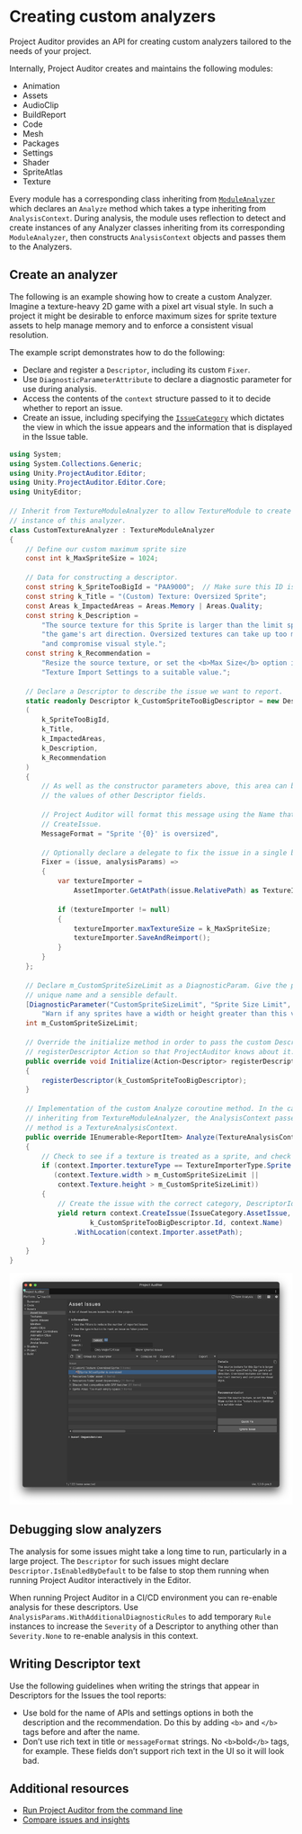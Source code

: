 # Creating custom analyzers

Project Auditor provides an API for creating custom analyzers tailored to the needs of your project.

Internally, Project Auditor creates and maintains the following modules:

* Animation
* Assets
* AudioClip
* BuildReport
* Code
* Mesh
* Packages
* Settings
* Shader
* SpriteAtlas
* Texture

Every module has a corresponding class inheriting from [`ModuleAnalyzer`](xref:Unity.ProjectAuditor.Editor.Core.ModuleAnalyzer) which declares an `Analyze` method which takes a type inheriting from `AnalysisContext`. During analysis, the module uses reflection to detect and create instances of any Analyzer classes inheriting from its corresponding `ModuleAnalyzer`, then constructs `AnalysisContext` objects and passes them to the Analyzers.

## Create an analyzer

The following is an example showing how to create a custom Analyzer. Imagine a texture-heavy 2D game with a pixel art visual style. In such a project it might be desirable to enforce maximum sizes for sprite texture assets to help manage memory and to enforce a consistent visual resolution. 

The example script demonstrates how to do the following: 

* Declare and register a `Descriptor`, including its custom `Fixer`.
* Use `DiagnosticParameterAttribute` to declare a diagnostic parameter for use during analysis. 
* Access the contents of the `context` structure passed to it to decide whether to report an issue.
* Create an issue, including specifying the [`IssueCategory`](xref:Unity.ProjectAuditor.Editor.IssueCategory) which dictates the view in which the issue appears and the information that is displayed in the Issue table.

```c#
using System;
using System.Collections.Generic;
using Unity.ProjectAuditor.Editor;
using Unity.ProjectAuditor.Editor.Core;
using UnityEditor;

// Inherit from TextureModuleAnalyzer to allow TextureModule to create and run an
// instance of this analyzer.
class CustomTextureAnalyzer : TextureModuleAnalyzer
{
    // Define our custom maximum sprite size
    const int k_MaxSpriteSize = 1024;
    
    // Data for constructing a descriptor.
    const string k_SpriteTooBigId = "PAA9000";  // Make sure this ID is unique.
    const string k_Title = "(Custom) Texture: Oversized Sprite";
    const Areas k_ImpactedAreas = Areas.Memory | Areas.Quality;
    const string k_Description =
        "The source texture for this Sprite is larger than the limit specified by " + 
        "the game's art direction. Oversized textures can take up too much memory " +
        "and compromise visual style.";
    const string k_Recommendation =
        "Resize the source texture, or set the <b>Max Size</b> option in the " +
        "Texture Import Settings to a suitable value.";
    
    // Declare a Descriptor to describe the issue we want to report.
    static readonly Descriptor k_CustomSpriteTooBigDescriptor = new Descriptor
    (
        k_SpriteTooBigId,
        k_Title,
        k_ImpactedAreas,
        k_Description,
        k_Recommendation
    )
    {
        // As well as the constructor parameters above, this area can be used to set
        // the values of other Descriptor fields.
        
        // Project Auditor will format this message using the Name that's passed into
        // CreateIssue.
        MessageFormat = "Sprite '{0}' is oversized", 
        
        // Optionally declare a delegate to fix the issue in a single button click. 
        Fixer = (issue, analysisParams) =>
        {
            var textureImporter =
                AssetImporter.GetAtPath(issue.RelativePath) as TextureImporter;
            
            if (textureImporter != null)
            {
                textureImporter.maxTextureSize = k_MaxSpriteSize;
                textureImporter.SaveAndReimport();
            }
        }
    };

    // Declare m_CustomSpriteSizeLimit as a DiagnosticParam. Give the parameter a
    // unique name and a sensible default.
    [DiagnosticParameter("CustomSpriteSizeLimit", "Sprite Size Limit",
        "Warn if any sprites have a width or height greater than this value.", k_MaxSpriteSize)]
    int m_CustomSpriteSizeLimit;

    // Override the initialize method in order to pass the custom Descriptor to the
    // registerDescriptor Action so that ProjectAuditor knows about it.
    public override void Initialize(Action<Descriptor> registerDescriptor)
    {
        registerDescriptor(k_CustomSpriteTooBigDescriptor);
    }

    // Implementation of the custom Analyze coroutine method. In the case of a class
    // inheriting from TextureModuleAnalyzer, the AnalysisContext passed to this
    // method is a TextureAnalysisContext.
    public override IEnumerable<ReportItem> Analyze(TextureAnalysisContext context)
    {
        // Check to see if a texture is treated as a sprite, and check its dimensions
        if (context.Importer.textureType == TextureImporterType.Sprite &&
           (context.Texture.width > m_CustomSpriteSizeLimit ||
            context.Texture.height > m_CustomSpriteSizeLimit))
        {
            // Create the issue with the correct category, DescriptorId, name and path
            yield return context.CreateIssue(IssueCategory.AssetIssue,
                    k_CustomSpriteTooBigDescriptor.Id, context.Name)
                .WithLocation(context.Importer.assetPath);
        }
    }
}
```

<img src="images/custom-analyzer-output.png">

## Debugging slow analyzers
The analysis for some issues might take a long time to run, particularly in a large project. The `Descriptor` for such issues might declare `Descriptor.IsEnabledByDefault` to be false to stop them running when running Project Auditor interactively in the Editor. 

When running Project Auditor in a CI/CD environment you can re-enable analysis for these descriptors. Use `AnalysisParams.WithAdditionalDiagnosticRules` to add temporary `Rule` instances to increase the `Severity` of a Descriptor to anything other than `Severity.None` to re-enable analysis in this context.

## Writing Descriptor text

Use the following guidelines when writing the strings that appear in Descriptors for the Issues
the tool reports:

* Use bold for the name of APIs and settings options in both the description and the recommendation. Do this by adding `<b>` and `</b>` tags before and after the name.
* Don’t use rich text in title or `messageFormat` strings. No `<b>`bold`</b>` tags, for example. These fields don’t support rich text in the UI so it will look bad.

## Additional resources

* [Run Project Auditor from the command line](run-from-command-line.md)
* [Compare issues and insights](compare-issues.md)
